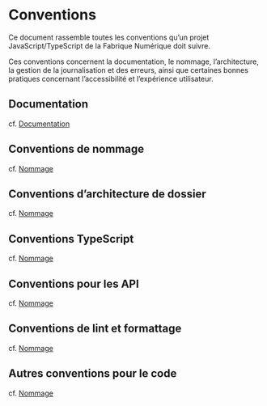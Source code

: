# Conventions

Ce document rassemble toutes les conventions qu’un projet JavaScript/TypeScript de la Fabrique Numérique doit suivre.

Ces conventions concernent la documentation, le nommage, l’architecture, la gestion de la journalisation et des erreurs, ainsi que certaines bonnes pratiques concernant l’accessibilité et l’expérience utilisateur.

## Documentation

cf. [Documentation](/conventions/documentation)

## Conventions de nommage

cf. [Nommage](/conventions/nommage)

## Conventions d’architecture de dossier

cf. [Nommage](/conventions/architecture-dossiers)

## Conventions TypeScript

cf. [Nommage](/conventions/typescript)

## Conventions pour les API

cf. [Nommage](/conventions/api-restful)

## Conventions de lint et formattage

cf. [Nommage](/conventions/lint-formattage)

## Autres conventions pour le code

cf. [Nommage](/conventions/autres)
